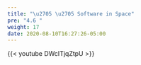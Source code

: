 ```yaml
---
title: "\u2705 \u2705 Software in Space"
pre: "4.6 "
weight: 17
date: 2020-08-10T16:27:26-05:00
---
```


{{< youtube DWcITjqZtpU >}}

